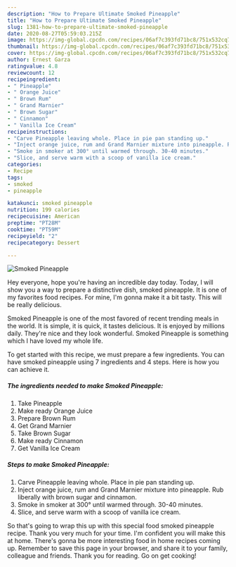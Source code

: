 ```yaml
---
description: "How to Prepare Ultimate Smoked Pineapple"
title: "How to Prepare Ultimate Smoked Pineapple"
slug: 1381-how-to-prepare-ultimate-smoked-pineapple
date: 2020-08-27T05:59:03.215Z
image: https://img-global.cpcdn.com/recipes/06af7c393fd71bc8/751x532cq70/smoked-pineapple-recipe-main-photo.jpg
thumbnail: https://img-global.cpcdn.com/recipes/06af7c393fd71bc8/751x532cq70/smoked-pineapple-recipe-main-photo.jpg
cover: https://img-global.cpcdn.com/recipes/06af7c393fd71bc8/751x532cq70/smoked-pineapple-recipe-main-photo.jpg
author: Ernest Garza
ratingvalue: 4.8
reviewcount: 12
recipeingredient:
- " Pineapple"
- " Orange Juice"
- " Brown Rum"
- " Grand Marnier"
- " Brown Sugar"
- " Cinnamon"
- " Vanilla Ice Cream"
recipeinstructions:
- "Carve Pineapple leaving whole. Place in pie pan standing up."
- "Inject orange juice, rum and Grand Marnier mixture into pineapple. Rub liberally with brown sugar and cinnamon."
- "Smoke in smoker at 300° until warmed through. 30-40 minutes."
- "Slice, and serve warm with a scoop of vanilla ice cream."
categories:
- Recipe
tags:
- smoked
- pineapple

katakunci: smoked pineapple 
nutrition: 199 calories
recipecuisine: American
preptime: "PT28M"
cooktime: "PT59M"
recipeyield: "2"
recipecategory: Dessert

---
```



![Smoked Pineapple](https://img-global.cpcdn.com/recipes/06af7c393fd71bc8/751x532cq70/smoked-pineapple-recipe-main-photo.jpg)

Hey everyone, hope you're having an incredible day today. Today, I will show you a way to prepare a distinctive dish, smoked pineapple. It is one of my favorites food recipes. For mine, I'm gonna make it a bit tasty. This will be really delicious.

Smoked Pineapple is one of the most favored of recent trending meals in the world. It is simple, it is quick, it tastes delicious. It is enjoyed by millions daily. They're nice and they look wonderful. Smoked Pineapple is something which I have loved my whole life.




To get started with this recipe, we must prepare a few ingredients. You can have smoked pineapple using 7 ingredients and 4 steps. Here is how you can achieve it.

<!--inarticleads1-->

##### The ingredients needed to make Smoked Pineapple:

1. Take  Pineapple
1. Make ready  Orange Juice
1. Prepare  Brown Rum
1. Get  Grand Marnier
1. Take  Brown Sugar
1. Make ready  Cinnamon
1. Get  Vanilla Ice Cream




<!--inarticleads2-->

##### Steps to make Smoked Pineapple:

1. Carve Pineapple leaving whole. Place in pie pan standing up.
1. Inject orange juice, rum and Grand Marnier mixture into pineapple. Rub liberally with brown sugar and cinnamon.
1. Smoke in smoker at 300° until warmed through. 30-40 minutes.
1. Slice, and serve warm with a scoop of vanilla ice cream.




So that's going to wrap this up with this special food smoked pineapple recipe. Thank you very much for your time. I'm confident you will make this at home. There's gonna be more interesting food in home recipes coming up. Remember to save this page in your browser, and share it to your family, colleague and friends. Thank you for reading. Go on get cooking!
